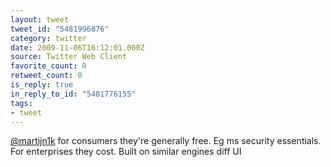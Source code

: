 ```yaml
---
layout: tweet
tweet_id: "5481996876"
category: twitter
date: 2009-11-06T16:12:01.000Z
source: Twitter Web Client
favorite_count: 0
retweet_count: 0
is_reply: true
in_reply_to_id: "5481776155"
tags:
- tweet
---
```


[@martijn1k](https://twitter.com/@martijn1k) for consumers they're generally free. Eg ms security essentials. For enterprises they cost. Built on similar engines diff UI
